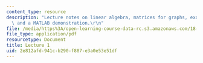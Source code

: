 ```yaml
---
content_type: resource
description: "Lecture notes on linear algebra, matrices for graphs, example Laplacians,\
  \ and a MATLAB demonstration.\r\n"
file: /media/https%3A/open-learning-course-data-rc.s3.amazonaws.com/18-409-topics-in-theoretical-computer-science-an-algorithmists-toolkit-fall-2009/2e812afd941cb290f887e3a0e53e51df_MIT18_409F09_scribe1.pdf
file_type: application/pdf
resourcetype: Document
title: Lecture 1
uid: 2e812afd-941c-b290-f887-e3a0e53e51df
---
```

